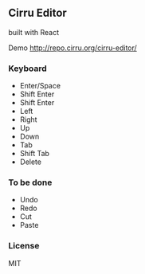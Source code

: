 
Cirru Editor
----

built with React

Demo http://repo.cirru.org/cirru-editor/

### Keyboard

* Enter/Space
* Shift Enter
* Shift Enter
* Left
* Right
* Up
* Down
* Tab
* Shift Tab
* Delete

### To be done

* Undo
* Redo
* Cut
* Paste

### License

MIT
